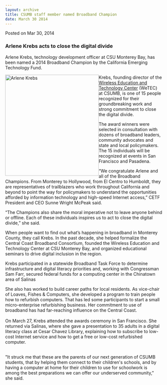 ```yaml
---
layout: archive
title: CSUMB staff member named Broadband Champion
date: March 30 2014
---
```





<span class="date">Posted on Mar 30, 2014    </span>
<h3>Arlene Krebs acts to close the digital divide</h3>
<p>Arlene Krebs, technology development officer at CSU Monterey
Bay, has been named a 2014 Broadband Champion by the California
Emerging Technology Fund.</p>
<p><img alt="Arlene Krebs" src="http://news.csumb.edu/sites/default/files/65/attachments/news/images/krebs.arlene.jpeg" style="width:300px; height:324px; float:left">Krebs, founding
director of the <a href="http://wetec.csumb.edu/about-wetec" rel="nofollow">Wireless Education and Technology Center</a> (WeTEC) at
CSUMB, is one of 15 people recognized for their groundbreaking work
and strong commitment to close the digital divide.</img></p>
<p>The award winners were selected in consultation with dozens of
broadband leaders, community advocates and state and local
policymakers. The 15 individuals will be recognized at events in
San Francisco and Pasadena.</p>
<p>&#x201C;We congratulate Arlene and all of the Broadband Champions. From
Monterey to Hollywood, from El Centro to Humboldt, they are
representatives of trailblazers who work throughout California and
beyond to point the way for policymakers to understand the
opportunities afforded by information technology and high-speed
Internet access,&#x201D; CETF President and CEO Sunne Wright McPeak
said.</p>
<p>&#x201C;The Champions also share the moral imperative not to leave
anyone behind or offline. Each of these individuals inspires us to
act to close the digital divide,&#x201D; she said.</p>
<p>When people want to find out what&#x2019;s happening in broadband in
Monterey County, they call Krebs. In the past decade, she helped
formalize the Central Coast Broadband Consortium, founded the
Wireless Education and Technology Center at CSU Monterey Bay, and
organized educational seminars to drive digital inclusion in the
region.</p>
<p>Krebs participated in a statewide Broadband Task Force to
determine infrastructure and digital literacy priorities and,
working with Congressman Sam Farr, secured federal funds for a
computing center in the Chinatown area of Salinas</p>
<p>She also has worked to build career paths for local residents.
As vice-chair of Loaves, Fishes &amp; Computers, she developed a
program to train people how to refurbish computers. That has led
some participants to start a small micro-enterprise refurbishing
business. Her commitment to use of broadband has had far-reaching
influence on the Central Coast.<br>
<br>
On March 27, Krebs attended the awards ceremony in San Francisco.
She returned via Salinas, where she gave a presentation to 35
adults in a digital literacy class at Cesar Chavez Library,
explaining how to subscribe to low-cost Internet service and how to
get a free or low-cost refurbished computer.</br></br></p>
<p>&quot;It struck me that these are the parents of our next generation
of CSUMB students, that by helping them connect to their children&apos;s
schools, and by having a computer at home for their children to use
for schoolwork is among the best preparations we can offer our
underserved community,&quot; she said.</p>






